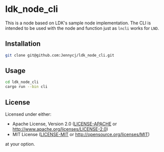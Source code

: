 # ldk_node_cli

This is a node based on LDK's sample node implementation. The CLI is intended to be used with the node and function just as `lncli` works for `LND`.

## Installation

``` bash
git clone git@github.com:Jennycj/ldk_node_cli.git
```

## Usage

``` bash
cd ldk_node_cli
cargo run --bin cli
```

## License

Licensed under either:

* Apache License, Version 2.0 ([LICENSE-APACHE](LICENSE-APACHE) or <http://www.apache.org/licenses/LICENSE-2.0>)
* MIT License ([LICENSE-MIT](LICENSE-MIT) or <http://opensource.org/licenses/MIT>)

at your option.
